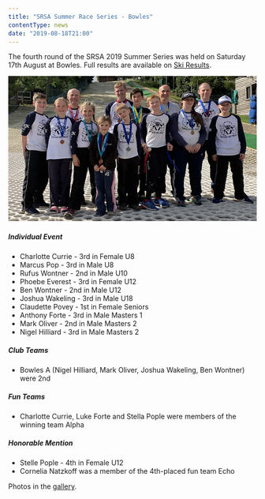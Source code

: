 ```yaml
---
title: "SRSA Summer Race Series - Bowles"
contentType: news
date: "2019-08-18T21:00"
---
```


The fourth round of the SRSA 2019 Summer Series was held on Saturday 17th August at Bowles. Full
results are available on [Ski Results](https://skiresults.co.uk/events/1001).

![Bowles medallists](Bowles.jpg)

##### Individual Event
* Charlotte Currie - 3rd in Female U8
* Marcus Pop - 3rd in Male U8
* Rufus Wontner - 2nd in Male U10
* Phoebe Everest - 3rd in Female U12
* Ben Wontner - 2nd in Male U12
* Joshua Wakeling - 3rd in Male U18
* Claudette Povey - 1st in Female Seniors
* Anthony Forte - 3rd in Male Masters 1
* Mark Oliver - 2nd in Male Masters 2
* Nigel Hilliard - 3rd in Male Masters 2

##### Club Teams
* Bowles A (Nigel Hilliard, Mark Oliver, Joshua Wakeling, Ben Wontner) were 2nd

##### Fun Teams
* Charlotte Currie, Luke Forte and Stella Pople were members of the winning team Alpha

##### Honorable Mention
* Stelle Pople - 4th in Female U12
* Cornelia Natzkoff was a member of the 4th-placed fun team Echo

Photos in the [gallery](/gallery/2019/190817_SRSA_4_bowles).